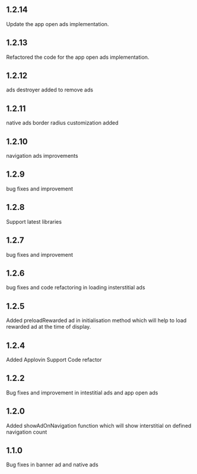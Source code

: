 ## 1.2.14

Update the app open ads implementation.

## 1.2.13

Refactored the code for the app open ads implementation.

## 1.2.12

ads destroyer added to remove ads

## 1.2.11

native ads border radius customization added

## 1.2.10

navigation ads improvements

## 1.2.9

bug fixes and improvement

## 1.2.8

Support latest libraries

## 1.2.7

bug fixes and improvement

## 1.2.6

bug fixes and code refactoring in loading insterstitial ads

## 1.2.5

Added preloadRewarded ad in initialisation method which will help to load rewarded ad at the time of display.

## 1.2.4

Added Applovin Support
Code refactor

## 1.2.2

Bug fixes and improvement in intestitial ads and app open ads

## 1.2.0

Added showAdOnNavigation function which will show interstitial on defined navigation count

## 1.1.0

Bug fixes in banner ad and native ads
